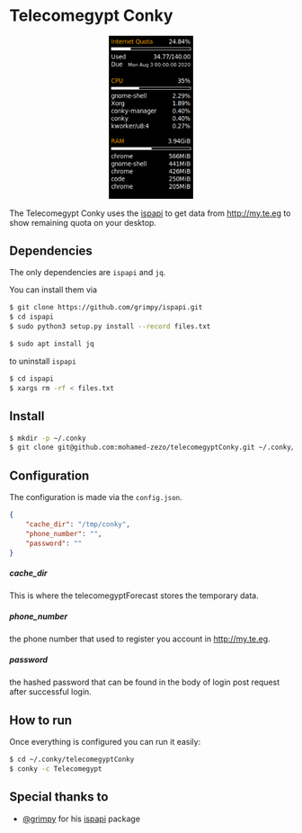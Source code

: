 # Telecomegypt Conky

<div align="center"><img src="Telecomegypt.png" width="150"></div>

The Telecomegypt Conky uses the [ispapi](https://github.com/grimpy/ispapi) to get data from http://my.te.eg to show remaining quota on your desktop.

## Dependencies

The only dependencies are `ispapi` and `jq`.

You can install them via

```bash
$ git clone https://github.com/grimpy/ispapi.git
$ cd ispapi
$ sudo python3 setup.py install --record files.txt
```

```bash
$ sudo apt install jq
```  

to uninstall `ispapi`  
```bash
$ cd ispapi
$ xargs rm -rf < files.txt
```

## Install

```bash
$ mkdir -p ~/.conky
$ git clone git@github.com:mohamed-zezo/telecomegyptConky.git ~/.conky/telecomegyptConky
```

## Configuration

The configuration is made via the `config.json`.

```json
{
	"cache_dir": "/tmp/conky",
	"phone_number": "",
	"password": ""
}
```

##### cache_dir

This is where the telecomegyptForecast stores the temporary data.

##### phone_number

the phone number that used to register you account in http://my.te.eg.

##### password

the hashed password that can be found in the body of login post request after successful login.

## How to run

Once everything is configured you can run it easily:

```bash
$ cd ~/.conky/telecomegyptConky
$ conky -c Telecomegypt
```

## Special thanks to

- [@grimpy](https://github.com/grimpy) for his [ispapi](https://github.com/grimpy/ispapi) package